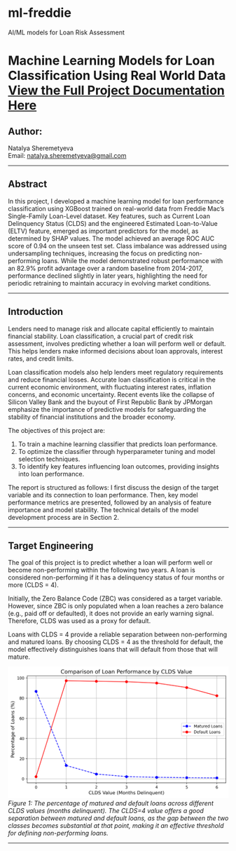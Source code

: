 # ml-freddie
AI/ML models for Loan Risk Assessment

# Machine Learning Models for Loan Classification Using Real World Data [View the Full Project Documentation Here](./240924_ML_LoanPredictor_FreddieMacReport.pdf)


## Author:
Natalya Sheremetyeva  
Email: [natalya.sheremetyeva@gmail.com](mailto:natalya.sheremetyeva@gmail.com)  

---

## Abstract

In this project, I developed a machine learning model for loan performance classification using XGBoost trained on real-world data from Freddie Mac’s Single-Family Loan-Level dataset. Key features, such as Current Loan Delinquency Status (CLDS) and the engineered Estimated Loan-to-Value (ELTV) feature, emerged as important predictors for the model, as determined by SHAP values. The model achieved an average ROC AUC score of 0.94 on the unseen test set. Class imbalance was addressed using undersampling techniques, increasing the focus on predicting non-performing loans. While the model demonstrated robust performance with an 82.9% profit advantage over a random baseline from 2014-2017, performance declined slightly in later years, highlighting the need for periodic retraining to maintain accuracy in evolving market conditions.

---

## Introduction

Lenders need to manage risk and allocate capital efficiently to maintain financial stability. Loan classification, a crucial part of credit risk assessment, involves predicting whether a loan will perform well or default. This helps lenders make informed decisions about loan approvals, interest rates, and credit limits.

Loan classification models also help lenders meet regulatory requirements and reduce financial losses. Accurate loan classification is critical in the current economic environment, with fluctuating interest rates, inflation concerns, and economic uncertainty. Recent events like the collapse of Silicon Valley Bank and the buyout of First Republic Bank by JPMorgan emphasize the importance of predictive models for safeguarding the stability of financial institutions and the broader economy.

The objectives of this project are:
1. To train a machine learning classifier that predicts loan performance.
2. To optimize the classifier through hyperparameter tuning and model selection techniques.
3. To identify key features influencing loan outcomes, providing insights into loan performance.

The report is structured as follows: I first discuss the design of the target variable and its connection to loan performance. Then, key model performance metrics are presented, followed by an analysis of feature importance and model stability. The technical details of the model development process are in Section 2.

---

## Target Engineering

The goal of this project is to predict whether a loan will perform well or become non-performing within the following two years. A loan is considered non-performing if it has a delinquency status of four months or more (CLDS = 4).

Initially, the Zero Balance Code (ZBC) was considered as a target variable. However, since ZBC is only populated when a loan reaches a zero balance (e.g., paid off or defaulted), it does not provide an early warning signal. Therefore, CLDS was used as a proxy for default.

Loans with CLDS = 4 provide a reliable separation between non-performing and matured loans. By choosing CLDS = 4 as the threshold for default, the model effectively distinguishes loans that will default from those that will mature.

![Comparison of Loan Performance by CLDS Value](./plots/240924_CLDS_Stats.png)  
*Figure 1: The percentage of matured and default loans across different CLDS values (months delinquent). The CLDS=4 value offers a good separation between matured and default loans, as the gap between the two classes becomes substantial at that point, making it an effective threshold for defining non-performing loans.*

---
